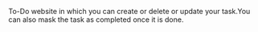 To-Do website in which you can create or delete or update your task.You can also mask the task as completed once it is done.
